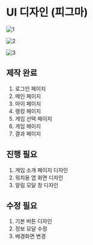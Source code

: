 # UI 디자인 (피그마)

![1](/uploads/10ec2aca1d69d696c63690013bb59f0f/1.png)

![2](/uploads/e2960fda1c1baf8087c3be59944eb790/2.png)

![3](/uploads/34af185ef68e7abd91e23619250df95d/3.png)

## 제작 완료
1. 로그인 페이지
2. 메인 페이지
3. 마이 페이지
4. 랭킹 페이지
5. 게임 선택 페이지
6. 게임 페이지
7. 결과 페이지

## 진행 필요
1. 게임 소개 페이지 디자인
2. 워치용 앱 화면 디자인
3. 알림 모달 창 디자인

## 수정 필요
1. 기본 버튼 디자인
2. 정보 모달 수정
3. 배경화면 변경
